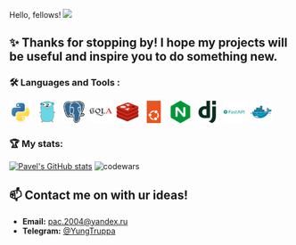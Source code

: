 Hello, fellows! <img src="https://raw.githubusercontent.com/MartinHeinz/MartinHeinz/master/wave.gif" width="30px">

## ✨ Thanks for stopping by! I hope my projects will be useful and inspire you to do something new.

### :hammer_and_wrench: Languages and Tools :
<div>
    <img src="https://github.com/devicons/devicon/blob/master/icons/python/python-original.svg" title="Python" alt="Python" width="40" height="40"/>&nbsp;
    <img src="https://github.com/devicons/devicon/blob/master/icons/go/go-original.svg" title="Go" alt="Go" width="40" height="40"/>&nbsp;
    <img src="https://github.com/devicons/devicon/blob/master/icons/postgresql/postgresql-original.svg" title="PostgreSQL" alt="PostgreSQL" width="40" height="40"/>&nbsp;
    <img src="https://github.com/devicons/devicon/blob/master/icons/sqlalchemy/sqlalchemy-original.svg" title="SQlachemy" alt="SQlachemy" width="40" height="40"/>&nbsp;
    <img src="https://github.com/devicons/devicon/blob/master/icons/redis/redis-original.svg" title="Redis" alt="Redis" width="40" height="40"/>&nbsp;
    <img src="https://github.com/devicons/devicon/blob/master/icons/ubuntu/ubuntu-plain.svg" title="Ubuntu" alt="Ubuntu" width="40" height="40"/>&nbsp;
    <img src="https://github.com/devicons/devicon/blob/master/icons/nginx/nginx-original.svg" title="Nginx" alt="Nginx" width="40" height="40"/>&nbsp;
    <img src="https://github.com/devicons/devicon/blob/master/icons/django/django-plain.svg" title="Django" alt="Django" width="40" height="40"/>&nbsp;
    <img src="https://github.com/devicons/devicon/blob/master/icons/fastapi/fastapi-original-wordmark.svg" title=FastApi alt="FastApi" width="40" height="40"/>&nbsp;
    <img src="https://github.com/devicons/devicon/blob/master/icons/docker/docker-original.svg" title="Docker" alt="Docker" width="40" height="40"/>&nbsp;


</div>


### 🏆 My stats:
[![Pavel's GitHub stats](https://github-readme-stats.vercel.app/api?username=pavel195)](https://github-readme-stats.vercel.app/api?username=pavel195&show_icons=true)
![codewars](https://www.codewars.com/users/Pvel33/badges/large)
## 📫 Contact me on with ur ideas!
- **Email:** pac.2004@yandex.ru
- **Telegram:** [@YungTruppa](https://t.me/YungTruppa)
